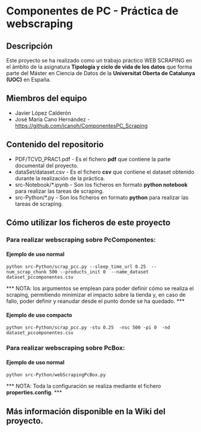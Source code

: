# Componentes de PC - Práctica de webscraping

## Descripción
Este proyecto se ha realizado como un trabajo práctico WEB SCRAPING en el ámbito de la asignatura **Tipología y ciclo de vida de los datos** que forma parte del Máster en Ciencia de Datos de la **Universitat Oberta de Catalunya (UOC)** en España.

## Miembros del equipo

* Javier López Calderón
* José María Cano Hernández - https://github.com/jcanoh/ComponentesPC_Scraping

## Contenido del repositorio

* PDF/TCVD_PRAC1.pdf - Es el fichero **pdf** que contiene la parte documental del proyecto.
* dataSet/dataset.csv - Es el fichero **csv** que contiene el dataset obtenido durante la realización de la práctica.
* src-Notebook/*.ipynb - Son los ficheros en formato **python notebook** para realizar las tareas de scraping.
* src-Python/*.py - Son los ficheros en formato **python** para realizar las tareas de scraping.

## Cómo utilizar los ficheros de este proyecto

### Para realizar webscraping sobre PcComponentes:
#### Ejemplo de uso normal
```
python src-Python/scrap_pcc.py --sleep_time_url 0.25  --num_scrap_chunk 500 --products_init 0  --name_dataset dataset_pccomponentes.csv
```
*** NOTA: los argumentos se emplean para poder definir cómo se realiza el scraping, permitiendo minimizar el impacto sobre la tienda y, en caso de fallo, poder definir y reanudar desde el punto donde se ha quedado. ***
#### Ejemplo de uso compacto
```
python src-Python/scrap_pcc.py -stu 0.25  -nsc 500 -pi 0  -nd dataset_pccomponentes.csv
```

### Para realizar webscraping sobre PcBox:
#### Ejemplo de uso normal
```
python src-Python/webScrapingPcBox.py
```
*** NOTA: Toda la configuración se realiza mediante el fichero **properties.config**. ***

## Más información disponible en la Wiki del proyecto.
